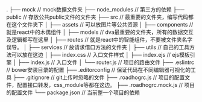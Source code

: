 .
├── mock    // mock数据文件夹
├── node_modules // 第三方的依赖
├── public  // 存放公共public文件的文件夹
├── src  // 最重要的文件夹，编写代码都在这个文件夹下
│   ├── assets // 可以放图片等公共资源
│   ├── components // 就是react中的木偶组件
│   ├── models // dva最重要的文件夹，所有的数据交互及逻辑都写在这里
│   ├── routes // 就是react中的智能组件，不要被文件夹名字误导。
│   ├── services // 放请求借口方法的文件夹
│   ├── utils // 自己的工具方法可以放在这边
│   ├── index.css // 入口文件样式
│   ├── index.ejs // ejs模板引擎
│   ├── index.js // 入口文件
│   └── router.js // 项目的路由文件
├── .eslintrc // bower安装目录的配置
├── .editorconfig // 保证代码在不同编辑器可视化的工具
├── .gitignore // git上传时忽略的文件
├── .roadhogrc.js // 项目的配置文件，配置接口转发，css_module等都在这边。
├── .roadhogrc.mock.js // 项目的配置文件
└── package.json // 当前整一个项目的依赖


